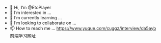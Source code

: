 - 👋 Hi, I’m @EtoPlayer
- 👀 I’m interested in ...
- 🌱 I’m currently learning ...
- 💞️ I’m looking to collaborate on ...
- 📫 How to reach me ...
https://www.yuque.com/cuggz/interview/da5ayb
前端学习网址
<!---
EtoPlayer/EtoPlayer is a ✨ special ✨ repository because its `README.md` (this file) appears on your GitHub profile.
You can click the Preview link to take a look at your changes.
--->
